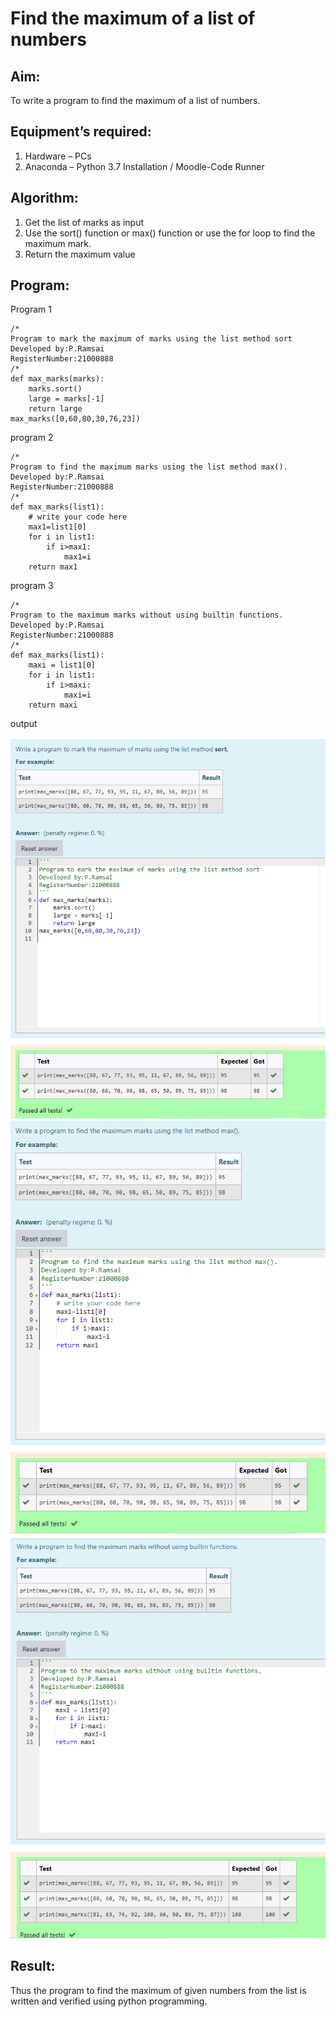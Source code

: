 # Find the maximum of a list of numbers
## Aim:
To write a program to find the maximum of a list of numbers.
## Equipment’s required:
1.	Hardware – PCs
2.	Anaconda – Python 3.7 Installation / Moodle-Code Runner
## Algorithm:
1.	Get the list of marks as input
2.	Use the sort() function or max() function or use the for loop to find the maximum mark.
3.	Return the maximum value
## Program:

Program 1
~~~
/*
Program to mark the maximum of marks using the list method sort
Developed by:P.Ramsai
RegisterNumber:21000888 
/*
def max_marks(marks):
    marks.sort()
    large = marks[-1]
    return large
max_marks([0,60,80,30,76,23])
~~~

program 2
~~~
/*
Program to find the maximum marks using the list method max().
Developed by:P.Ramsai
RegisterNumber:21000888 
/*
def max_marks(list1):
    # write your code here
    max1=list1[0]
    for i in list1:
        if i>max1:
            max1=i
    return max1
~~~

program 3
~~~
/*
Program to the maximum marks without using builtin functions.
Developed by:P.Ramsai
RegisterNumber:21000888 
/*
def max_marks(list1):
    maxi = list1[0]
    for i in list1:
        if i>maxi:
            maxi=i
    return maxi
~~~


output

![output](./maxmum1.png) 
![output](./maxmim2.png) 
![output](./maxmum3.png) 

## Result:
Thus the program to find the maximum of given numbers from the list is written and verified using python programming.